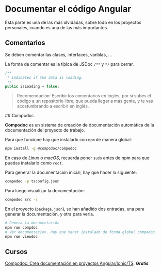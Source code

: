 # Documentar el código Angular

Esta parte es una de las más olvidadas, sobre todo en los proyectos personales, cuando es una de las más importantes.

## Comentarios

Se deben comentar las clases, interfaces, variblas, ...

La forma de comentar es la típica de JSDoc `/**` y `*/` para cerrar.

```typescript
/**
 * Indicates if the data is loading.
 */
public isLoading = false;
```

> Recomendación: Escribir los comentarios en Inglés, por si subes el código a un repositorio libre, que pueda llegar a más gente, y te vas acostumbrando a escribir en inglés.

## Compodoc

**Compodoc** es un sistema de creación de documentación automática de la documentación del proyecto de trabajo.

Para que funcione hay que instalarlo con `npm` de manera global:
```bash
npm install -g @compodoc/compodoc
```

En caso de *Linux* o *macOS*, recuerda poner `sudo` antes de npm para que puedas instalarlo como `root`.

Para generar la documentación inicial, hay que hacer lo siguiente:

```bash
compodoc -p tsconfig.json
```

Para luego visualizar la documentación:

```bash
compodoc src -s
```

En el proyecto (`package.json`), se han añadido dos entradas, una para generar la documentación, y otra para verla.

```bash
# Genera la documentación
npm run compdoc
# Ver documentacion. Hay que tener instalado de forma global compodoc.
npm run viewdoc
```

## Cursos

[Compodoc: Crea documentación en proyectos Angular/Ionic/TS](https://www.udemy.com/course/compodoc-crea-documentacion-en-angular-ionic). _**Gratis**_
